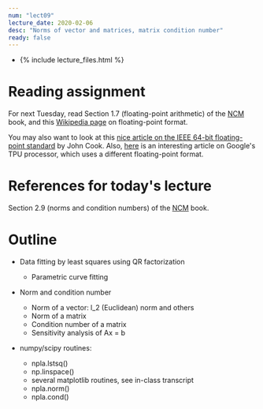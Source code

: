 ```yaml
---
num: "lect09"
lecture_date: 2020-02-06
desc: "Norms of vector and matrices, matrix condition number"
ready: false
---
```


* {% include lecture_files.html %}

# Reading assignment

For next Tuesday, read
Section 1.7 (floating-point arithmetic) of the
[NCM](http://www.cs.ucsb.edu/~gilbert/cs111/chapters/) book, 
and this [Wikipedia page](https://en.wikipedia.org/wiki/Double-precision_floating-point_format) on floating-point format.

You may also want to look at this
[nice article on the IEEE 64-bit floating-point standard](https://www.johndcook.com/blog/2009/04/06/anatomy-of-a-floating-point-number/)
by John Cook.
Also, [here](https://www.nextplatform.com/2018/05/10/tearing-apart-googles-tpu-3-0-ai-coprocessor/) is an interesting article on Google's TPU processor, which uses a different floating-point format.


# References for today's lecture

Section 2.9 (norms and condition numbers) of the
[NCM](http://www.cs.ucsb.edu/~gilbert/cs111/chapters/) book.

# Outline

- Data fitting by least squares using QR factorization
    - Parametric curve fitting 

- Norm and condition number
   - Norm of a vector: l_2 (Euclidean) norm and others
   - Norm of a matrix 
   - Condition number of a matrix 
   - Sensitivity analysis of Ax = b 

- numpy/scipy routines:
  - npla.lstsq() 
  - np.linspace() 
  - several matplotlib routines, see in-class transcript
  - npla.norm()
  - npla.cond()

